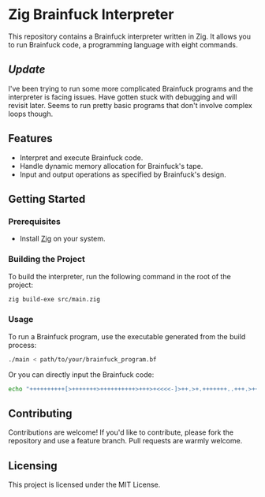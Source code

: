 # Zig Brainfuck Interpreter

This repository contains a Brainfuck interpreter written in Zig. It allows you to run Brainfuck code, a programming language with eight commands.

## *Update*

I've been trying to run some more complicated Brainfuck programs and the interpreter is facing issues. Have gotten stuck with debugging and will revisit later. Seems to run pretty basic programs that don't involve complex loops though.

## Features

- Interpret and execute Brainfuck code.
- Handle dynamic memory allocation for Brainfuck's tape.
- Input and output operations as specified by Brainfuck's design.

## Getting Started

### Prerequisites

- Install [Zig](https://ziglang.org/download/) on your system.

### Building the Project

To build the interpreter, run the following command in the root of the project:

```bash
zig build-exe src/main.zig
```

### Usage

To run a Brainfuck program, use the executable generated from the build process:

```bash
./main < path/to/your/brainfuck_program.bf
```

Or you can directly input the Brainfuck code:

```bash
echo "++++++++++[>+++++++>++++++++++>+++>+<<<<-]>++.>+.+++++++..+++.>++.<<+++++++++++++++.>.+++.------.--------.>+.>." | ./main
```

## Contributing

Contributions are welcome! If you'd like to contribute, please fork the repository and use a feature branch. Pull requests are warmly welcome.

## Licensing

This project is licensed under the MIT License.